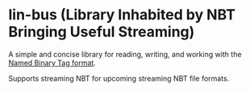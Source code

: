 lin-bus (Library Inhabited by NBT Bringing Useful Streaming)
============================================================
A simple and concise library for reading, writing, and working with the
[Named Binary Tag format](https://minecraft.fandom.com/wiki/NBT_format).

Supports streaming NBT for upcoming streaming NBT file formats.
